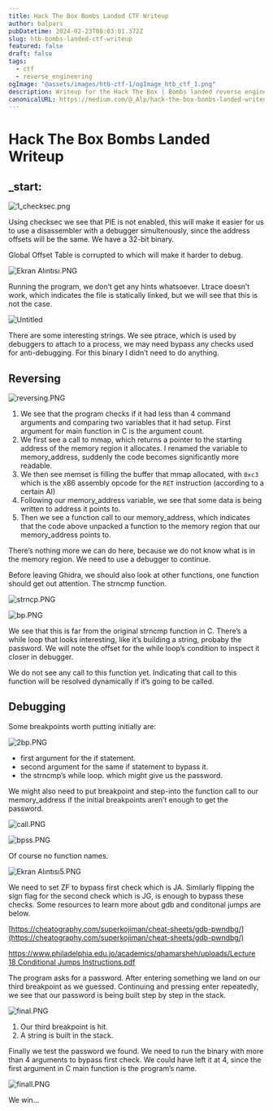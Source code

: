 ```yaml
---
title: Hack The Box Bombs Landed CTF Writeup
author: balpars
pubDatetime: 2024-02-23T08:03:01.372Z
slug: htb-bombs-landed-ctf-writeup
featured: false
draft: false
tags:
  - ctf
  - reverse_engineering
ogImage: "@assets/images/htb-ctf-1/ogImage_htb_ctf_1.png"
description: Writeup for the Hack The Box | Bombs landed reverse engineering CTF
canonicalURL: https://medium.com/@_Alp/hack-the-box-bombs-landed-writeup-5f123888bf3f
---
```


# Hack The Box Bombs Landed Writeup

## _start:

![1_checksec.png](@assets/images/htb-ctf-1/1_checksec.png)

Using checksec we see that PIE is not enabled, this will make it easier for us to use a disassembler with a debugger simultenously, since the address offsets will be the same. We have a 32-bit binary.

Global Offset Table is corrupted to which will make it harder to debug.

![Ekran Alıntısı.PNG](@assets/images/htb-ctf-1/Ekran_Alnts.png)

Running the program, we don’t get any hints whatsoever. Ltrace doesn’t work, which indicates the file is statically linked, but we will see that this is not the case.

![Untitled](@assets/images/htb-ctf-1/Untitled.png)

There are some interesting strings. We see ptrace, which is used by debuggers to attach to a process, we may need bypass any checks used for anti-debugging. For this binary I didn’t need to do anything.

## Reversing

![reversing.PNG](@assets/images/htb-ctf-1/reversing.png)

1. We see that the program checks if it had less than 4 command arguments and comparing two variables that it had setup. First argument for main function in C is the argument count.
2. We first see a call to mmap, which returns a pointer to the starting address of the memory region it allocates. I renamed the variable to memory_address, suddenly the code becomes significantly more readable.
3. We then see memset is filling the buffer that mmap allocated, with `0xc3` which is the x86 assembly opcode for the `RET` instruction (according to a certain AI)
4. Following our memory_address variable, we see that some data is being written to address it points to.
5. Then we see a function call to our memory_address, which indicates that the code above unpacked a function to the memory region that our memory_address points to.

There’s nothing more we can do here, because we do not know what is in the memory region. We need to use a debugger to continue.


Before leaving Ghidra, we should also look at other functions, one function should get out attention. The strncmp function.

![strncp.PNG](@assets/images/htb-ctf-1/strncp.png)

![bp.PNG](@assets/images/htb-ctf-1/bp.png)

We see that this is far from the original strncmp function in C. There’s a while loop that looks interesting, like it’s building a string, probaby the password. We will note the offset for the while loop’s condition to inspect it closer in debugger.

We do not see any call to this function yet. Indicating that call to this function will be resolved dynamically if it’s going to be called. 


## Debugging

Some breakpoints worth putting initially are:

![2bp.PNG](@assets/images/htb-ctf-1/2bp.png)

- first argument for the if statement.
- second argument for the same if statement to bypass it.
- the strncmp’s while loop. which might give us the password.

We might also need to put breakpoint and step-into the function call to our memory_address if the initial breakpoints aren’t enough to get the password.

![call.PNG](@assets/images/htb-ctf-1/call.png)

![bpss.PNG](@assets/images/htb-ctf-1/bpss.png)

Of course no function names.

![Ekran Alıntısı5.PNG](@assets/images/htb-ctf-1/Ekran_Alnts5.png)

We need to set ZF to bypass first check which is JA. Similarly flipping the sign flag for the second check which is JG, is enough to bypass these checks. Some resources to learn more about gdb and conditonal jumps are below. 

[https://cheatography.com/superkojiman/cheat-sheets/gdb-pwndbg/](https://cheatography.com/superkojiman/cheat-sheets/gdb-pwndbg/)

[https://www.philadelphia.edu.jo/academics/qhamarsheh/uploads/Lecture 18 Conditional Jumps Instructions.pdf](https://www.philadelphia.edu.jo/academics/qhamarsheh/uploads/Lecture%2018%20Conditional%20Jumps%20Instructions.pdf)

The program asks for a password. After entering something we land on our third breakpoint as we guessed. Continuing and pressing enter repeatedly, we see that our password is being built step by step in the stack.

![final.PNG](@assets/images/htb-ctf-1/final.png)

1. Our third breakpoint is hit.
2. A string is built in the stack.

Finally we test the password we found. We need to run the binary with more than 4 arguments to bypass first check. We could have left it at 4, since the first argument in C main function is the program’s name.

![finall.PNG](@assets/images/htb-ctf-1/finall.png)

We win…
